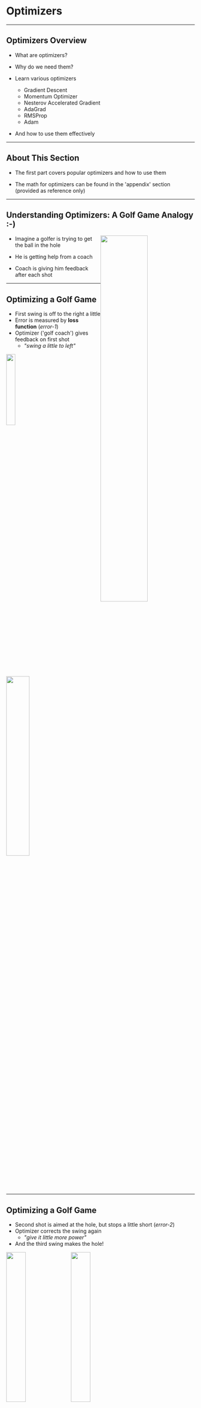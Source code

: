 # Optimizers

---

## Optimizers Overview

- What are optimizers?

- Why do we need them?

- Learn various optimizers
    - Gradient Descent
    - Momentum Optimizer
    - Nesterov Accelerated Gradient
    - AdaGrad
    - RMSProp
    - Adam

- And how to use them effectively

---

## About This Section

* The first part covers popular optimizers and how to use them

* The math for optimizers can be found in the 'appendix' section (provided as reference only)

---
## Understanding Optimizers: A Golf Game Analogy  :-)

<img src="../../assets/images/generic/3rd-party/golf-2b.jpg" style="width:50%;float:right;"/><!-- {"left" : 5.52, "top" : 1.54, "height" : 3, "width" : 4.5} -->


- Imagine a golfer is trying to get the ball in the hole

- He is getting help from a coach

- Coach is giving him feedback after each shot

---

## Optimizing a Golf Game

- First swing is off to the right a little
- Error is measured by __loss function__  (_error-1_)
- Optimizer ('golf coach') gives feedback on first shot
    - _"swing a little to left"_

<img src="../../assets/images/deep-learning/optimizer-1.png" style="width:22%;"/><!-- {"left" : 1.17, "top" : 3.38, "height" : 4.84, "width" : 2.85} --> &nbsp;
<img src="../../assets/images/deep-learning/optimizer-2.png" style="width:35%;"/><!-- {"left" : 5.3, "top" : 3.38, "height" : 4.84, "width" : 4.55} -->




---

## Optimizing a Golf Game

- Second shot is aimed at the hole, but stops a little short (_error-2_)
- Optimizer corrects the swing again
    - _"give it little more power"_
- And the third swing makes the hole!

<img src="../../assets/images/deep-learning/optimizer-4.png" style="width:32%;"/><!-- {"left" : 0.78, "top" : 3.81, "height" : 4.34, "width" : 3.98} --> &nbsp;
<img src="../../assets/images/deep-learning/optimizer-5.png" style="width:32%;"/><!-- {"left" : 5.49, "top" : 3.81, "height" : 4.34, "width" : 3.98} -->



---

## Optimizing a Golf Game - Summary

<img src="../../assets/images/deep-learning/optimizer-1.png" style="width:14.4%;"/><!-- {"left" : 0.15, "top" : 3.33, "height" : 2.95, "width" : 1.74} --> &nbsp; &nbsp;
<img src="../../assets/images/deep-learning/optimizer-2.png" style="width:23%;"/><!-- {"left" : 1.95, "top" : 3.35, "height" : 2.95, "width" : 2.78} --> &nbsp; &nbsp; <img src="../../assets/images/deep-learning/optimizer-4.png" style="width:23%;"/><!-- {"left" : 4.8, "top" : 3.33, "height" : 2.95, "width" : 2.71} -->
 &nbsp; &nbsp; <img src="../../assets/images/deep-learning/optimizer-5.png" style="width:23%;"/><!-- {"left" : 7.36, "top" : 3.35, "height" : 2.95, "width" : 2.71} -->


---

## Gradient Descent

[../../machine-learning/generic/Gradient-Descent.md](../../machine-learning/generic/Gradient-Descent.md)

---
## Momentum Optimization

<img src="../../assets/images/deep-learning/ball-rolling-down.png" alt="XXX image missing" style="width:40%;float:right;"/><!-- {"left" : 5.88, "top" : 2.19, "height" : 2.61, "width" : 4.15} -->

- Imagine a ball rolling down a smooth surface;  it will start slowly, but keep accelerating and quickly picking up momentum until it reaches terminal velocity

- This is the idea behind **Momentum Optimization** ([paper by Boris Polyak, 1964](https://www.researchgate.net/publication/243648538_Some_methods_of_speeding_up_the_convergence_of_iteration_methods))

- Regular Gradient Descent will get there too, but will take many steps and take longer

---
## Momentum Video Tutorial

<img src="../../assets/images/deep-learning/3rd-party/andrew-ng-momentum.png" alt="XXX image missing" style="background:white;max-width:100%" width="70%"/><!-- {"left" : 1.34, "top" : 1.12, "height" : 4.61, "width" : 7.57} -->

* [Link](https://www.youtube.com/watch?v=k8fTYJPd3_I)

---

## Using Momentum Optimizer

* **Tensorflow v2** ([Documentation](https://www.tensorflow.org/api_docs/python/tf/keras/optimizers/SGD))

<br/>

<!-- TODO shiva -->
```python
from tf.keras.optimizers import SGD

opt = SGD(learning_rate=0.01,
          momentum=0.9) # <-- specify momentum here
# momentum = 0.0 (default value) is plain SGD

# model = ... build model ...

model.compile (optimizer=opt, loss='...')
```
<!-- {"left" : 0, "top" : 4.02, "height" : 0.45, "width" : 10.25} -->

---
## Nesterov Accelerated Gradient



<img src="../../assets/images/deep-learning/3rd-party/wayne-grekzky.jpg" alt="XXX image missing" style="background:white;width:40%;float:right;" /> <!-- {"left" : 5.62, "top" : 3.47, "height" : 2.13, "width" : 4.38} -->

- This is an update to Momentum Descent

- **Nesterov Accelerated Gradient (NAG)** measures the gradient of the cost function not at the local position but slightly ahead in the direction of the momentum

- References:
    - [Paper by Yurii Nesterov in 1983](https://scholar.google.com/citations?view_op=view_citation&citation_for_view=DJ8Ep8YAAAAJ:hkOj_22Ku90C)
    - [Sutskever et al., 2013](http://jmlr.org/proceedings/papers/v28/sutskever13.pdf)


Notes:  

---

## Using Nesterov

* **Tensorflow v2**

<!-- TODO shiva -->
```python
from tf.keras.optimizers import SGD

opt = SGD(learning_rate=0.01,
          momentum=0.9,
          nesterov = True) # <-- Apply Nesterov algorithm
# by default nesterov=False

# model = ... build model ...

model.compile (optimizer=opt, loss='...')
```

---

## Adagrad

- In Gradient Descent animation algorithm takes 'smaller steps' when going down 'valleys'

- Adagrad ([paper](http://www.jmlr.org/papers/volume12/duchi11a/duchi11a.pdf)) adjusts the direction and velocity by scaling the direction vector
    - 'points in the right direction (global minimum)' better :-)

<img src="../../assets/images/deep-learning/optimizer-ada-grad-1.png" alt="XXX image missing" style="background:white;max-width:100%" width="60%"/><!-- {"left" : 2.2, "top" : 4.46, "height" : 3.14, "width" : 5.85} -->


---

## RMS Prop

- Adagrad might slow down too fast, taking longer to reach the global minimum

- RMSProp fixes this by accumulating only the gradients from the most recent iterations (as opposed to all the gradients since the beginning of training)
    - Uses exponential decay

- Decay rate β is between 0 and 1.0; typically set to 0.9 - that works well in most scenarios

- Properties
    - Outperforms Adagrad most of the times
    - Was the default choice until 'Adam Optimizer' was devised

<img src="../../assets/images/deep-learning/optimizer-rmsprop-1.png" alt="XXX image missing" style="background:white;max-width:100%" width="70%"/><!-- {"left" : 1.71, "top" : 6.65, "height" : 1.13, "width" : 6.82} -->


Notes:  
- http://www.cs.toronto.edu/~tijmen/csc321/slides/lecture_slides_lec6.pdf
- [Video by Geoffrey Hinton](https://www.youtube.com/watch?v=defQQqkXEfE&list=PLoRl3Ht4JOcdU872GhiYWf6jwrk_SNhz9&index=29)

---

## RMS Prop Video Tutorial 1

<img src="../../assets/images/deep-learning/3rd-party/geoffrey-hinton-rmsprop.png" alt="XXX image missing" style="background:white;max-width:100%" width="70%"/><!-- {"left" : 1.17, "top" : 1.28, "height" : 4.26, "width" : 7.91} -->


[Link](https://www.youtube.com/watch?v=defQQqkXEfE&list=PLoRl3Ht4JOcdU872GhiYWf6jwrk_SNhz9&index=29)

---

## RMS Prop Video Tutorial 2

<img src="../../assets/images/deep-learning/3rd-party/andrew-ng-rmsprop.png" alt="XXX image missing" style="background:white;max-width:100%" width="70%"/><!-- {"left" : 1.31, "top" : 1.2, "height" : 4.29, "width" : 7.63} -->


[Link](https://www.youtube.com/watch?v=_e-LFe_igno)

---

## Using RMSProp

* **Tensorflow v2**

<!-- TODO shiva -->
```python
from tf.keras.optimizers import RMSprop

# We can use the default values
opt = 'rmsprop'  # <-- simply state the name
# or we can customize
opt = RMSprop(learning_rate=0.1)  # <-- initialize the class and provide arguments

# model = ... build model ...

model.compile (optimizer=opt, loss='...')
```


---

## Adam Optimizer  

- Adam (Adaptive Moment Estimation) Optimizer ([paper](https://arxiv.org/pdf/1412.6980v8.pdf)) combines the ideas of Momentum optimization and RMSProp

- Features
    - Currently, the go-to optimizer
    - Since Adam is adaptive, there is very little tuning.  
      Start with learning_rate = 0.001

- References:
    - [Paper: 'ADAM: A Method for Stochastic Optimization'](https://arxiv.org/pdf/1412.6980v8.pdf)

Notes:  

---

## Using Adam Optimizer

* **Tensorflow v2**

<!-- TODO shiva -->
```python
from tf.keras.optimizers import Adam

# We can use the default values
opt = 'adam'  # <-- simply state the name
# or we can customize
opt = Adam(learning_rate=0.1)  # <-- initialize the class and provide arguments

# model = ... build model ...

model.compile (optimizer=opt, loss='...')
```


---
## Comparing Optimizers - Long Valley

<img src="../../assets/images/deep-learning/3rd-party/optimizers-animation-2-long-valley.png" alt="XXX image missing" style="width:45%;float:right"/><!-- {"left" : 6.04, "top" : 1.37, "height" : 3.04, "width" : 3.94} -->

* "Algos without scaling based on gradient information really struggle to break symmetry here - SGD gets no where and Nesterov Accelerated Gradient / Momentum exhibits oscillations until they build up velocity in the optimization direction. Algos that scale step size based on the gradient quickly break symmetry and begin descending quickly"


* [Animation](https://s3.amazonaws.com/elephantscale-public/media/machine-learning/optimizer-animation-2-long-valley.mp4)

* [Source](http://www.denizyuret.com/2015/03/alec-radfords-animations-for.html)

---
## Comparing Optimizers -  Saddle Point

<img src="../../assets/images/deep-learning/3rd-party/optimizers-animation-3-saddle-point.png" alt="XXX image missing" style="width:50%;float:right"/><!-- {"left" : 5.89, "top" : 1.37, "height" : 3.16, "width" : 4.07} -->

* "Behavior around a saddle point. NAG/Momentum again like to explore around, almost taking a different path. Adadelta/Adagrad/RMSProp proceed like accelerated SGD."

* [Animation](https://s3.amazonaws.com/elephantscale-public/media/machine-learning/optimizers-animation-3-saddle-point.mp4)


* [Source](http://www.denizyuret.com/2015/03/alec-radfords-animations-for.html)


Notes:  
- Animations credit to Alec Radford
- http://www.denizyuret.com/2015/03/alec-radfords-animations-for.html
- https://imgur.com/a/Hqolp

---
## Optimizers - Takeaway

<!-- TODO shiva -->
<img src="../../assets/images/deep-learning/3rd-party/optimizers-summary-1.png" style="width:50%;float:right;"/><!-- {"left" : 5.52, "top" : 1.54, "height" : 3, "width" : 4.5} -->

- __RMSProp__ and __Adam__ are the 'go to' optimizers now

- These are **adaptive** algorithms, that adjust learning rate as training progresses.

- No need to fiddle with learning rates!

- Reference: [Machine Learning Mastery - Learning rate](https://machinelearningmastery.com/understand-the-dynamics-of-learning-rate-on-deep-learning-neural-networks/)


---

## Optimizers: Resources

- http://ruder.io/optimizing-gradient-descent/

- [Momentum video tutorial by Andrew Ng](https://www.youtube.com/watch?v=k8fTYJPd3_I)

- [RMSProp video tutorial by Andew Ng](https://www.youtube.com/watch?v=_e-LFe_igno)

- [Animations of various optimizers](http://www.denizyuret.com/2015/03/alec-radfords-animations-for.html)

---

## Optimizers: Appendix

---
## Momentum Optimization Theory

- Regular Gradient Descent updates the new weights using learning rate (always constant).  if the local gradient is very small, the updates are small too  

<img src="../../assets/images/deep-learning/Formula-theta-01.png" alt="Formula-theta-01.png" style="background:white;width:30%"/><!-- {"left" : 3.13, "top" : 2.6, "height" : 1.08, "width" : 3.98} -->


- Here
    - θ: is current weights
    - ⍺: learning rate
    - J(θ): cost
    - ∇(θ): is derivative


Notes:


---
## Momentum Optimizer

<img src="../../assets/images/deep-learning/Formula-m-01.png" alt="Formula-m-01.png" style="background:white;width:30%;float:right;"/><!-- {"left" : 6.87, "top" : 1.09, "height" : 0.74, "width" : 3.32} -->

<img src="../../assets/images/deep-learning/Formula-theta-02.png" alt="Formula-theta-02.png" style="background:white;width:30%;float:right;clear:both;"/><!-- {"left" : 7.6, "top" : 2, "height" : 0.91, "width" : 2.46} -->

- Momentum takes into account of what previous gradients were

- Calculates the momentum and adds it to the next weight updates
    - so it accelerates the updates


- Hyperparameter β, is called the momentum; ranges between 0 (high friction) and 1 (no friction). A typical momentum value is 0.9.

- Features
    - Could be 10x faster than Gradient Descent
    - Also doesn't get trapped in local minima

Notes:

---

## Nesterov Accelerated Gradient

<img src="../../assets/images/deep-learning/Formula-m-02.png" alt="Formula-m-02.png" style="background:white;width:30%;"/><!-- {"left" : 3.13, "top" : 1.27, "height" : 0.73, "width" : 3.99} -->

<img src="../../assets/images/deep-learning/Formula-theta-02.png" alt="Formula-theta-02.png" style="background:white;width:15%;"/><!-- {"left" : 4.16, "top" : 2.36, "height" : 0.71, "width" : 1.92} -->

---

## Nesterov Accelerated Momentum

- Here you see Nesterov approach is slightly closer to optimum

<img src="../../assets/images/deep-learning/optimizer-nestrov-1.png" alt="XXX image missing" style="width:37%"/><!-- {"left" : 2.9, "top" : 2.61, "height" : 5.1, "width" : 4.44} -->

---
## Adam Math (Reference Only)

<img src="../../assets/images/deep-learning/optimizer-adam-1.png" alt="XXX image missing" style="background:white;max-width:100%" width="70%"/><!-- {"left" : 1.15, "top" : 2.7, "height" : 4.24, "width" : 7.96} -->



---

## Adam Math (Reference Only)

- Step 1 computes an exponentially decaying average rather than an exponentially decaying sum,

- Hyperparameters
    - β1 is typically initialized to 0.9
    - β2  - scaling decay hyperparameter -  is often initialized to 0.999
    -  ϵ - the smoothing term -  is usually initialized to a tiny number such as 10e-8
